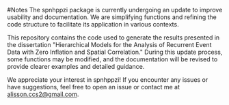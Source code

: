 #Notes
The spnhppzi package is currently undergoing an update to improve usability and documentation. We are simplifying functions and refining the code structure to facilitate its application in various contexts.

This repository contains the code used to generate the results presented in the dissertation "Hierarchical Models for the Analysis of Recurrent Event Data with Zero Inflation and Spatial Correlation." During this update process, some functions may be modified, and the documentation will be revised to provide clearer examples and detailed guidance.

We appreciate your interest in spnhppzi! If you encounter any issues or have suggestions, feel free to open an issue or contact me at alisson.ccs2@gmail.com.


